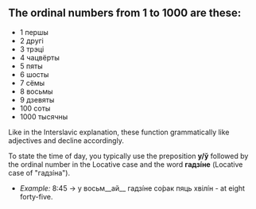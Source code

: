 ## The ordinal numbers from 1 to 1000 are these:

*   1 першы
*   2 другі
*   3 трэці
*   4 чацвёрты
*   5 пяты
*   6 шосты
*   7 сёмы
*   8 восьмы
*   9 дзевяты
*   100 соты
*   1000 тысячны

Like in the Interslavic explanation, these function grammatically like adjectives and decline accordingly.

To state the time of day, you typically use the preposition __у/ў__ followed by the ordinal number in the Locative case and the word __гадзі́не__ (Locative case of "гадзі́на").

*   _Example:_ 8:45 -&gt; у восьм__ай__ гадзі́не со́рак пяць хвілі́н - at eight forty-five.